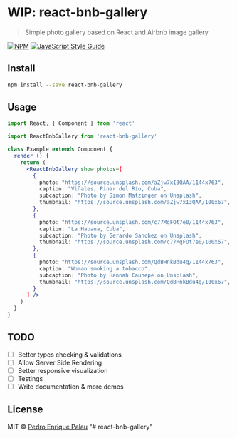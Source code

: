 # WIP: react-bnb-gallery

> Simple photo gallery based on React and Airbnb image gallery

[![NPM](https://img.shields.io/npm/v/react-bnb-gallery.svg)](https://www.npmjs.com/package/react-bnb-gallery) [![JavaScript Style Guide](https://img.shields.io/badge/code_style-standard-brightgreen.svg)](https://standardjs.com)

## Install

```bash
npm install --save react-bnb-gallery
```

## Usage

```jsx
import React, { Component } from 'react'

import ReactBnbGallery from 'react-bnb-gallery'

class Example extends Component {
  render () {
    return (
      <ReactBnbGallery show photos=[
        {
          photo: "https://source.unsplash.com/aZjw7xI3QAA/1144x763",
          caption: "Viñales, Pinar del Río, Cuba",
          subcaption: "Photo by Simon Matzinger on Unsplash",
          thumbnail: "https://source.unsplash.com/aZjw7xI3QAA/100x67",
        },
        {
          photo: "https://source.unsplash.com/c77MgFOt7e0/1144x763",
          caption: "La Habana, Cuba",
          subcaption: "Photo by Gerardo Sanchez on Unsplash",
          thumbnail: "https://source.unsplash.com/c77MgFOt7e0/100x67",
        },
        {
          photo: "https://source.unsplash.com/QdBHnkBdu4g/1144x763",
          caption: "Woman smoking a tobacco",
          subcaption: "Photo by Hannah Cauhepe on Unsplash",
          thumbnail: "https://source.unsplash.com/QdBHnkBdu4g/100x67",
        }
      ] />
    )
  }
}
```

## TODO

- [ ] Better types checking & validations
- [ ] Allow Server Side Rendering
- [ ] Better responsive visualization
- [ ] Testings
- [ ] Write documentation & more demos

## License

MIT © [Pedro Enrique Palau](https://github.com/peterpalau)
"# react-bnb-gallery" 
